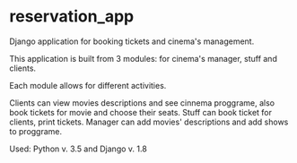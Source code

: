 # reservation_app

Django application for booking tickets and cinema's management.

This application is built from 3 modules: for cinema's manager, stuff and clients.

Each module allows for different activities.

Clients can view movies descriptions and see cinnema proggrame, also book tickets for movie and choose their seats.
Stuff can book ticket for clients, print tickets.
Manager can add movies' descriptions and add shows to proggrame.

Used: Python v. 3.5 and Django v. 1.8

